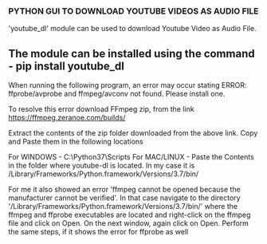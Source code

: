 ### PYTHON GUI TO DOWNLOAD YOUTUBE VIDEOS AS AUDIO FILE

'youtube_dl' module can be used to download Youtube Video as Audio File.

## The module can be installed using the command - pip install youtube_dl

When running the following program, an error may occur stating ERROR: ffprobe/avprobe and ffmpeg/avconv not found. Please install one.

To resolve this error download FFmpeg zip, from the link https://ffmpeg.zeranoe.com/builds/

Extract the contents of the zip folder downloaded from the above link. Copy and Paste them in the following locations

For WINDOWS - C:\Python37\Scripts
For MAC/LINUX - Paste the Contents in the folder where youtube-dl is located.
In my case it is /Library/Frameworks/Python.framework/Versions/3.7/bin/

For me it also showed an error 'ffmpeg cannot be opened because the manufacturer cannot be verified'. In that case navigate to the directory '/Library/Frameworks/Python.framework/Versions/3.7/bin/' where the ffmpeg and ffprobe executables are located and right-click on the ffmpeg file and click on Open. On the next window, again click on Open. Perform the same steps, if it shows the error for ffprobe as well
